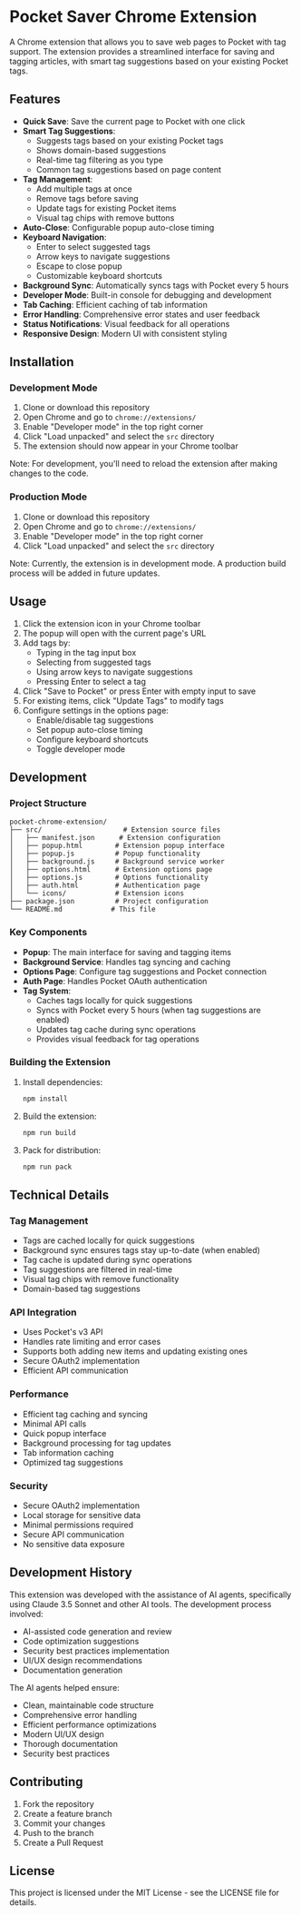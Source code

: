 # Pocket Saver Chrome Extension

A Chrome extension that allows you to save web pages to Pocket with tag support. The extension provides a streamlined interface for saving and tagging articles, with smart tag suggestions based on your existing Pocket tags.

## Features

- **Quick Save**: Save the current page to Pocket with one click
- **Smart Tag Suggestions**: 
  - Suggests tags based on your existing Pocket tags
  - Shows domain-based suggestions
  - Real-time tag filtering as you type
  - Common tag suggestions based on page content
- **Tag Management**:
  - Add multiple tags at once
  - Remove tags before saving
  - Update tags for existing Pocket items
  - Visual tag chips with remove buttons
- **Auto-Close**: Configurable popup auto-close timing
- **Keyboard Navigation**:
  - Enter to select suggested tags
  - Arrow keys to navigate suggestions
  - Escape to close popup
  - Customizable keyboard shortcuts
- **Background Sync**: Automatically syncs tags with Pocket every 5 hours
- **Developer Mode**: Built-in console for debugging and development
- **Tab Caching**: Efficient caching of tab information
- **Error Handling**: Comprehensive error states and user feedback
- **Status Notifications**: Visual feedback for all operations
- **Responsive Design**: Modern UI with consistent styling

## Installation

### Development Mode
1. Clone or download this repository
2. Open Chrome and go to `chrome://extensions/`
3. Enable "Developer mode" in the top right corner
4. Click "Load unpacked" and select the `src` directory
5. The extension should now appear in your Chrome toolbar

Note: For development, you'll need to reload the extension after making changes to the code.

### Production Mode
1. Clone or download this repository
2. Open Chrome and go to `chrome://extensions/`
3. Enable "Developer mode" in the top right corner
4. Click "Load unpacked" and select the `src` directory

Note: Currently, the extension is in development mode. A production build process will be added in future updates.

## Usage

1. Click the extension icon in your Chrome toolbar
2. The popup will open with the current page's URL
3. Add tags by:
   - Typing in the tag input box
   - Selecting from suggested tags
   - Using arrow keys to navigate suggestions
   - Pressing Enter to select a tag
4. Click "Save to Pocket" or press Enter with empty input to save
5. For existing items, click "Update Tags" to modify tags
6. Configure settings in the options page:
   - Enable/disable tag suggestions
   - Set popup auto-close timing
   - Configure keyboard shortcuts
   - Toggle developer mode

## Development

### Project Structure
```
pocket-chrome-extension/
├── src/                    # Extension source files
│   ├── manifest.json      # Extension configuration
│   ├── popup.html        # Extension popup interface
│   ├── popup.js          # Popup functionality
│   ├── background.js     # Background service worker
│   ├── options.html      # Extension options page
│   ├── options.js        # Options functionality
│   ├── auth.html         # Authentication page
│   └── icons/            # Extension icons
├── package.json          # Project configuration
└── README.md            # This file
```

### Key Components

- **Popup**: The main interface for saving and tagging items
- **Background Service**: Handles tag syncing and caching
- **Options Page**: Configure tag suggestions and Pocket connection
- **Auth Page**: Handles Pocket OAuth authentication
- **Tag System**: 
  - Caches tags locally for quick suggestions
  - Syncs with Pocket every 5 hours (when tag suggestions are enabled)
  - Updates tag cache during sync operations
  - Provides visual feedback for tag operations

### Building the Extension

1. Install dependencies:
   ```bash
   npm install
   ```

2. Build the extension:
   ```bash
   npm run build
   ```

3. Pack for distribution:
   ```bash
   npm run pack
   ```

## Technical Details

### Tag Management
- Tags are cached locally for quick suggestions
- Background sync ensures tags stay up-to-date (when enabled)
- Tag cache is updated during sync operations
- Tag suggestions are filtered in real-time
- Visual tag chips with remove functionality
- Domain-based tag suggestions

### API Integration
- Uses Pocket's v3 API
- Handles rate limiting and error cases
- Supports both adding new items and updating existing ones
- Secure OAuth2 implementation
- Efficient API communication

### Performance
- Efficient tag caching and syncing
- Minimal API calls
- Quick popup interface
- Background processing for tag updates
- Tab information caching
- Optimized tag suggestions

### Security
- Secure OAuth2 implementation
- Local storage for sensitive data
- Minimal permissions required
- Secure API communication
- No sensitive data exposure

## Development History

This extension was developed with the assistance of AI agents, specifically using Claude 3.5 Sonnet and other AI tools. The development process involved:

- AI-assisted code generation and review
- Code optimization suggestions
- Security best practices implementation
- UI/UX design recommendations
- Documentation generation

The AI agents helped ensure:
- Clean, maintainable code structure
- Comprehensive error handling
- Efficient performance optimizations
- Modern UI/UX design
- Thorough documentation
- Security best practices

## Contributing

1. Fork the repository
2. Create a feature branch
3. Commit your changes
4. Push to the branch
5. Create a Pull Request

## License

This project is licensed under the MIT License - see the LICENSE file for details. 